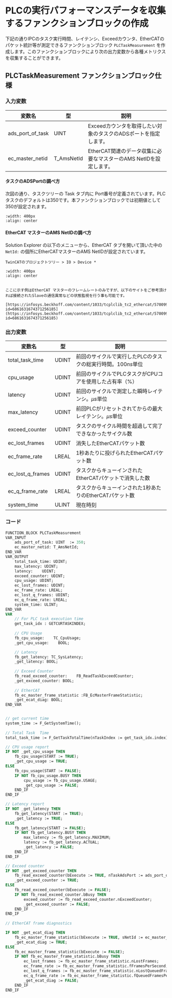 # PLCの実行パフォーマンスデータを収集するファンクションブロックの作成

下記の通りIPCのタスク実行時間、レイテンシ、Exceedカウンタ、EtherCATのパケット統計等が測定できるファンクションブロック `PLCTaskMeasurement` を作成します。このファンクションブロックにより次の出力変数から各種メトリクスを収集することができます。

## PLCTaskMeasurement ファンクションブロック仕様

### 入力変数




|変数名|型|説明|
|-|-|-|
|ads_port_of_task| UINT|Exceedカウンタを取得したい対象のタスクのADSポートを指定します。|
|ec_master_netid|T_AmsNetId|EtherCAT関連のデータ収集に必要なマスターのAMS NetIDを設定します。|

#### タスクのADSPortの調べ方

次図の通り、タスクツリーの Task タブ内に Port番号が定義されています。PLCタスクのデフォルトは350です。本ファンクションブロックでは初期値として350が設定されます。

```{image} 2023-02-19-18-32-49.png
:width: 400px
:align: center
```

#### EtherCAT マスターのAMS NetIDの調べ方

Solution Explorer の以下のメニューから、EtherCAT タブを開いて頂いた中の `NetId:` の個所にEtherCATマスターのAMS NetIDが設定されています。

```
TwinCATのプロジェクトツリー > IO > Device *
```

```{image} 2023-02-20-10-51-53.png
:width: 400px
:align: center
```

```{admonition} EtherCATのメトリクスについて

ここに示す例はEtherCAT マスターのフレームレートのみですが、以下のサイトをご参考頂ければ接続されたSlaveの通信異常などの状態監視を行う事も可能です。

[https://infosys.beckhoff.com/content/1033/tcplclib_tc2_ethercat/57009931.html?id=6861631674371256185](https://infosys.beckhoff.com/content/1033/tcplclib_tc2_ethercat/57009931.html?id=6861631674371256185)

```

### 出力変数

|変数名|型|説明|
|-|-|-|
|total_task_time| UDINT|前回のサイクルで実行したPLCのタスクの総実行時間。100$ns$単位|
|cpu_usage| UDINT|前回のサイクルでPLCタスクがCPUコアを使用した占有率（$\%$）|
|latency| UDINT|前回のサイクルで測定した瞬時レイテンシ。$\mu s$単位|
|max_latency| UDINT|前回PLCがリセットされてからの最大レイテンシ。$\mu s$単位|
|exceed_counter| UDINT|タスクのサイクル時間を超過して完了できなかったサイクル数|
|ec_lost_frames| UDINT|消失したEtherCATパケット数|
|ec_frame_rate| LREAL|1秒あたりに投げられたEtherCATパケット数|
|ec_lost_q_frames| UDINT|タスクからキューインされたEtherCATパケットで消失した数|
|ec_q_frame_rate| LREAL|タスクからキューインされた1秒あたりのEtherCATパケット数|
|system_time| ULINT|現在時刻|

### コード

``` pascal
FUNCTION_BLOCK PLCTaskMeasurement
VAR_INPUT
	ads_port_of_task: UINT  := 350;
    ec_master_netid: T_AmsNetId;
END_VAR
VAR_OUTPUT
    total_task_time: UDINT;
    max_latency: UDINT;
    latency:    UDINT;
    exceed_counter: UDINT;
    cpu_usage: UDINT;
    ec_lost_frames: UDINT;
    ec_frame_rate: LREAL;
    ec_lost_q_frames: UDINT;
    ec_q_frame_rate: LREAL;
    system_time: ULINT;
END_VAR
VAR    
    // For PLC task execution time
    get_task_idx : GETCURTASKINDEX;
    
    // CPU Usage
    fb_cpu_usage:    TC_CpuUsage;
    _get_cpu_usage:    BOOL;

    // Latency
    fb_get_latency: TC_SysLatency;
    _get_latency: BOOL;
    
    // Exceed Counter
    fb_read_exceed_counter:    FB_ReadTaskExceedCounter;
    _get_exceed_counter: BOOL;
    
    // EtherCAT
    fb_ec_master_frame_statistic :FB_EcMasterFrameStatistic;
    _get_ecat_diag: BOOL;
END_VAR


// get current time
system_time := F_GetSystemTime();
 
// Total Task  Time
total_task_time := F_GetTaskTotalTime(nTaskIndex := get_task_idx.index);

// CPU usage report
IF NOT _get_cpu_usage THEN
    fb_cpu_usage(START := TRUE);
    _get_cpu_usage := TRUE;
ELSE
    fb_cpu_usage(START := FALSE);
    IF NOT fb_cpu_usage.BUSY THEN
        cpu_usage := fb_cpu_usage.USAGE;
        _get_cpu_usage := FALSE;
    END_IF
END_IF

// Latency report
IF NOT _get_latency THEN
    fb_get_latency(START := TRUE);
    _get_latency := TRUE;
ELSE
    fb_get_latency(START := FALSE);
    IF NOT fb_get_latency.BUSY THEN
        max_latency := fb_get_latency.MAXIMUM;
        latency := fb_get_latency.ACTUAL;
        _get_latency := FALSE;
    END_IF
END_IF

// Exceed counter
IF NOT _get_exceed_counter THEN
    fb_read_exceed_counter(bExecute := TRUE, nTaskAdsPort := ads_port_of_task);
    _get_exceed_counter := TRUE;
ELSE
    fb_read_exceed_counter(bExecute := FALSE);
    IF NOT fb_read_exceed_counter.bBusy THEN
        exceed_counter := fb_read_exceed_counter.nExceedCounter;
        _get_exceed_counter := FALSE;
    END_IF
END_IF
    
// EtherCAT frame diagnostics

IF NOT _get_ecat_diag THEN
    fb_ec_master_frame_statistic(bExecute := TRUE, sNetId := ec_master_netid);
    _get_ecat_diag := TRUE;
ELSE
    fb_ec_master_frame_statistic(bExecute := FALSE);
    IF NOT fb_ec_master_frame_statistic.bBusy THEN
        ec_lost_frames := fb_ec_master_frame_statistic.nLostFrames;
        ec_frame_rate := fb_ec_master_frame_statistic.fFramesPerSecond;
        ec_lost_q_frames := fb_ec_master_frame_statistic.nLostQueuedFrames;
        ec_q_frame_rate := fb_ec_master_frame_statistic.fQueuedFramesPerSecond;
        _get_ecat_diag := FALSE;
    END_IF
END_IF




```